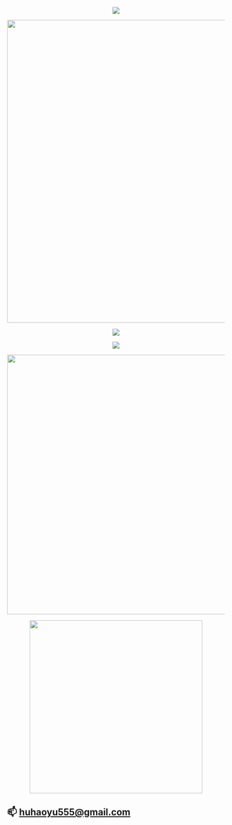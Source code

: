<p align="center">
    <a href="https://github.com/huhaoyu8">
        <img src="https://readme-typing-svg.demolab.com?font=Fira+Code&size=50&pause=1000&vCenter=true&random=false&width=700&height=80&lines=Welcome+to+my+website"/>
    </a>
</p>


<p align="center">
  <a href="https://github.com/huhaoyu8">
    <img src="https://github-readme-stats.vercel.app/api?username=huhaoyu&theme=light&show_icons=true" width="700">
  </a>
</p>


<p align="center">
  <a href="https://github.com/huhaoyu8">
    <img align="center" src="https://github-readme-stats.vercel.app/api/top-langs/?username=huhaoyu&theme=transparent&hide_border=true&layout=donut-vertical&langs_count=10" />
  </a>
</p>


<p align="center">
  <a href="https://github.com/huhaoyu8">
    <img src="https://github-readme-stats.vercel.app/api/wakatime?username=huhaoyu&layout=compact">
  </a>
</p>


<p align="center">
  <a href="https://github.com/huhaoyu8">
    <img src="https://skillicons.dev/icons?i=cpp,py,matlab,vue,go,linux" width="600" />
  </a>
</p>


<p align="center">
  <a href="https://github.com/huhaoyu8">
    <img src="https://skillicons.dev/icons?i=html,css,js,mysql,redis,docker" width="400" />
  </a>
</p>


## 📫  huhaoyu555@gmail.com
